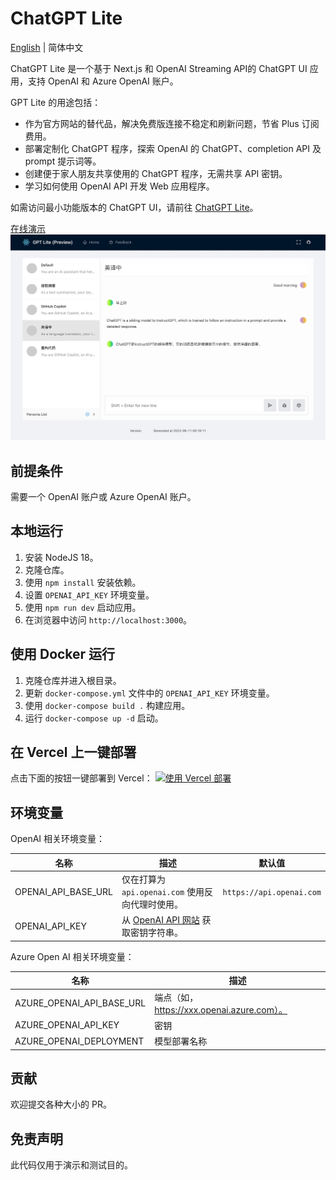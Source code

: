 # ChatGPT Lite

[English](./README.md) | 简体中文

ChatGPT Lite 是一个基于 Next.js 和 OpenAI Streaming API的 ChatGPT UI 应用，支持 OpenAI 和 Azure OpenAI 账户。

GPT Lite 的用途包括：
- 作为官方网站的替代品，解决免费版连接不稳定和刷新问题，节省 Plus 订阅费用。
- 部署定制化 ChatGPT 程序，探索 OpenAI 的 ChatGPT、completion API 及 prompt 提示词等。
- 创建便于家人朋友共享使用的 ChatGPT 程序，无需共享 API 密钥。
- 学习如何使用 OpenAI API 开发 Web 应用程序。

如需访问最小功能版本的 ChatGPT UI，请前往 [ChatGPT Lite](https://github.com/blrchen/chatgpt-minimal)。

[在线演示](https://gptlite.vercel.app)
![演示](./docs/images/demo.zh-CN.jpg)

## 前提条件

需要一个 OpenAI 账户或 Azure OpenAI 账户。

## 本地运行

1. 安装 NodeJS 18。
2. 克隆仓库。
3. 使用 `npm install` 安装依赖。
4. 设置 `OPENAI_API_KEY` 环境变量。
5. 使用 `npm run dev` 启动应用。
6. 在浏览器中访问 `http://localhost:3000`。

## 使用 Docker 运行

1. 克隆仓库并进入根目录。
2. 更新 `docker-compose.yml` 文件中的 `OPENAI_API_KEY` 环境变量。
3. 使用 `docker-compose build .` 构建应用。
4. 运行 `docker-compose up -d` 启动。

## 在 Vercel 上一键部署

点击下面的按钮一键部署到 Vercel：
[![使用 Vercel 部署](https://vercel.com/button)](https://vercel.com/new/clone?repository-url=https%3A%2F%2Fgithub.com%2Fblrchen%2Fchatgpt-lite&project-name=chatgpt-lite&framework=nextjs&repository-name=chatgpt-lite)

## 环境变量

OpenAI 相关环境变量：

| 名称                | 描述                                                                                                    | 默认值                   |
|---------------------|-------------------------------------------------------------------------------------------------------|------------------------|
| OPENAI_API_BASE_URL | 仅在打算为 `api.openai.com` 使用反向代理时使用。                                                        | `https://api.openai.com` |
| OPENAI_API_KEY      | 从 [OpenAI API 网站](https://platform.openai.com/account/api-keys) 获取密钥字符串。                     |

Azure Open AI 相关环境变量：

| 名称                       | 描述                                         |
|----------------------------|----------------------------------------------|
| AZURE_OPENAI_API_BASE_URL  | 端点（如，https://xxx.openai.azure.com）。     |
| AZURE_OPENAI_API_KEY       | 密钥                                         |
| AZURE_OPENAI_DEPLOYMENT    | 模型部署名称                                   |

## 贡献

欢迎提交各种大小的 PR。

## 免责声明

此代码仅用于演示和测试目的。
